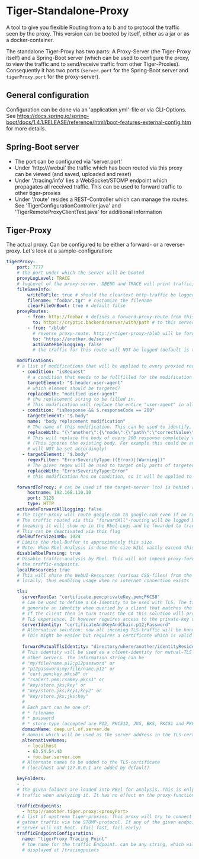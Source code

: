# Tiger-Standalone-Proxy

A tool to give you flexible Routing from a to b and to protocol the traffic seen by the proxy.
This version can be booted by itself, either as a jar or as a docker-container.

The standalone Tiger-Proxy has two parts: A Proxy-Server (the Tiger-Proxy itself) and a 
Spring-Boot server (which can be used to configure the proxy, to view the traffic and to
send/receive traffic from other Tiger-Proxies). Consequently it has two ports 
(`server.port` for the Spring-Boot server and `tigerProxy.port` for the proxy-server).

## General configuration

Configuration can be done via an 'application.yml'-file or via CLI-Options.
See https://docs.spring.io/spring-boot/docs/1.4.1.RELEASE/reference/html/boot-features-external-config.htm
for more details.

## Spring-Boot server

* The port can be configured via 'server.port'
* Under 'http://<server>/webui' the traffic which has been routed via this proxy can be viewed (and saved, uploaded and reset)
* Under '/tracing/info' lies a WebSocket/STOMP endpoint which propagates all received traffic. 
This can be used to forward traffic to other tiger-proxies
* Under '/route' resides a REST-Controller which can manage the routes. 
See 'TigerConfigurationController.java' and 'TigerRemoteProxyClientTest.java' for additional information

## Tiger-Proxy

The actual proxy. Can be configured to be either a forward- or a reverse-proxy.
Let's look at a sample-configuration:

```YAML
tigerProxy:
    port: 7777 
    # the port under which the server will be booted
    proxyLogLevel: TRACE
    # logLevel of the proxy-server. DBEUG and TRACE will print traffic, so use with care!
    fileSaveInfo:
        writeToFile: true # should the cleartext http-traffic be logged to a file?
        filename: "foobar.tgr" # customize the filename
        clearFileOnBoot: true # default false
    proxyRoutes:
        - from: http://foobar # defines a forward-proxy-route from this server...
          to: https://cryptic.backend/server/with/path # to this server
        - from: "/blub" 
          # reverse proxy-route. http://<tiger-proxy>/blub will be forwarded
          to: "https://another.de/server"
          activateRbelLogging: false 
          # the traffic for this route will NOT be logged (default is true)

    modifications:
    # a list of modifications that will be applied to every proxied request and response
      - condition: "isRequest"
        # a condition that needs to be fullfilled for the modification to be applied (JEXL grammar)
        targetElement: "$.header.user-agent"
        # which element should be targeted?
        replaceWith: "modified user-agent"
        # the replacement string to be filled in. 
        # This modification will replace the entire "user-agent" in all requests
      - condition: "isResponse && $.responseCode == 200"
        targetElement: "$.body"
        name: "body replacement modification"
        # The name of this modification. This can be used to identify, alter or remove this modification
        replaceWith: "{\"another\":{\"node\":{\"path\":\"correctValue\"}}}"
        # This will replace the body of every 200 response completely with the given json-string
        # (This ignores the existing body. For example this could be an XML-body. Content-Type-headers
        # will NOT be set accordingly)
      - targetElement: "$.body"
        regexFilter: "ErrorSeverityType:((Error)|(Warning))"
        # The given regex will be used to target only parts of targeted element.
        replaceWith: "ErrorSeverityType:Error"
        # this modification has no condition, so it will be applied to every request and every response

    forwardToProxy: # can be used if the target-server (to) is behind another proxy
        hostname: 192.168.110.10
        port: 3128
        type: HTTP
    activateForwardAllLogging: false
    # The tiger-proxy will route google.com to google.com even if no route is set.
    # The traffic routed via this "forwardAll"-routing will be logged by default
    # (meaning it will show up in the Rbel-Logs and be fowarded to tracing-clients)
    # This can be deactivated via this flag
    rbelBufferSizeInMb: 1024 
    # Limits the rbel-Buffer to approximately this size.
    # Note: When Rbel-Analysis is done the size WILL vastly exceed this limit!
    disableRbelParsing: true 
    # Disable traffic-analysis by Rbel. This will not impeed proxy-forwarding nor
    # the traffic-endpoints.
    localResources: true
    # This will share the WebUI-Resources (various CSS-files) from the tiger-proxy 
    # locally, thus enabling usage when no internet connection exists

    tls:
      serverRootCa: "certificate.pem;privateKey.pem;PKCS8"
      # Can be used to define a CA-Identity to be used with TLS. The tiger-proxy will
      # generate an identity when queried by a client that matches the configured route.
      # If the client then in turn trusts the CA this solution will provide you with a seamless
      # TLS experience. It however requires access to the private-key of a trusted CA.
      serverIdentity: "certificateAndKeyAndChain.p12;Password"
      # Alternative solution: now all incoming TLS-traffic will be handled using this identity.
      # This might be easier but requires a certificate which is valid for the configured routes
  
      forwardMutualTlsIdentity: "directory/where/another/identityResides.jks;changeit;JKS"
      # This identity will be used as a client-identity for mutual-TLS when forwarding to
      # other servers. The information string can be
      # "my/file/name.p12;p12password" or
      # "p12password;my/file/name.p12" or
      # "cert.pem;key.pkcs8" or
      # "rsaCert.pem;rsaKey.pkcs1" or
      # "key/store.jks;key" or
      # "key/store.jks;key1;key2" or
      # "key/store.jks;jks;key"
      # 
      # Each part can be one of:
      # * filename
      # * password
      # * store-type (accepted are P12, PKCS12, JKS, BKS, PKCS1 and PKCS8)
      domainName: deep.url.of.server.de
      # domain which will be used as the server address in the TLS-certificate
      alternativeNames:
        - localhost
        - 63.54.54.43
        - foo.bar.server.com
      # Alternate names to be added to the TLS-certificate 
      # (localhost and 127.0.0.1 are added by default)

    keyFolders:
    - .
    # the given folders are loaded into RBel for analysis. This is only necessary to decrypt 
    # traffic when analyzing it. It has no effect on the proxy-functions themselves.

    trafficEndpoints:
      - http://another.tiger.proxy:<proxyPort>
    # A list of upstream tiger-proxies. This proxy will try to connect to all given sources to
    # gather traffic via the STOMP-protocol. If any of the given endpoints are not accesible the
    # server will not boot. (fail fast, fail early)
    trafficEndpointConfiguration:
      name: "tigerProxy Tracing Point"
      # the name for the traffic Endpoint. can be any string, which will be
      # displayed at /tracingpoints
```
